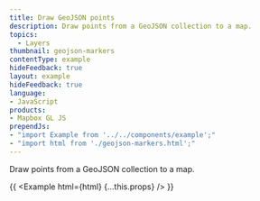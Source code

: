 ```yaml
---
title: Draw GeoJSON points
description: Draw points from a GeoJSON collection to a map.
topics:
  - Layers
thumbnail: geojson-markers
contentType: example
hideFeedback: true
layout: example
hideFeedback: true
language:
- JavaScript
products:
- Mapbox GL JS
prependJs:
- "import Example from '../../components/example';"
- "import html from './geojson-markers.html';"
---
```


Draw points from a GeoJSON collection to a map.

{{ <Example html={html} {...this.props} /> }}
